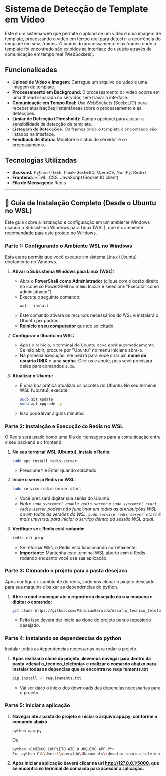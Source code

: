 # Sistema de Detecção de Template em Vídeo

Este é um sistema web que permite o upload de um vídeo e uma imagem de template, processando o vídeo em tempo real para detectar a ocorrência do template em seus frames. O status do processamento e os frames onde o template foi encontrado são exibidos na interface do usuário através de comunicação em tempo real (WebSockets).

## Funcionalidades

* **Upload de Vídeo e Imagem:** Carregue um arquivo de vídeo e uma imagem de template.
* **Processamento em Background:** O processamento do vídeo ocorre em uma thread separada no servidor, sem travar a interface.
* **Comunicação em Tempo Real:** Use WebSockets (Socket.IO) para receber atualizações instantâneas sobre o processamento e as detecções.
* **Limiar de Detecção (Threshold):** Campo opcional para ajustar a sensibilidade da detecção de template.
* **Listagem de Detecções:** Os frames onde o template é encontrado são listados na interface.
* **Feedback de Status:** Monitore o status do servidor e do processamento.

## Tecnologias Utilizadas

* **Backend:** Python (Flask, Flask-SocketIO, OpenCV, NumPy, Redis)
* **Frontend:** HTML, CSS, JavaScript (Socket.IO client)
* **Fila de Mensagens:** Redis

---

## 🚀 Guia de Instalação Completo (Desde o Ubuntu no WSL)

Este guia cobre a instalação e configuração em um ambiente Windows usando o Subsistema Windows para Linux (WSL), que é o ambiente recomendado para este projeto no Windows.

### Parte 1: Configurando o Ambiente WSL no Windows

Esta etapa permite que você execute um sistema Linux (Ubuntu) diretamente no Windows.

1.  **Ativar o Subsistema Windows para Linux (WSL):**
    * Abra o **PowerShell como Administrador** (clique com o botão direito no ícone do PowerShell no menu Iniciar e selecione "Executar como administrador").
    * Execute o seguinte comando:
        ```powershell
        wsl --install
        ```
    * Este comando ativará os recursos necessários do WSL e instalará o Ubuntu por padrão.
    * **Reinicie o seu computador** quando solicitado.

2.  **Configurar o Ubuntu no WSL:**
    * Após o reinício, o terminal do Ubuntu deve abrir automaticamente. Se não abrir, procure por "Ubuntu" no menu Iniciar e abra-o.
    * Na primeira execução, ele pedirá para você criar um **nome de usuário UNIX** e uma **senha**. Crie-os e anote, pois você precisará deles para comandos `sudo`.

3.  **Atualizar o Ubuntu:**
    * É uma boa prática atualizar os pacotes do Ubuntu. No seu terminal WSL (Ubuntu), execute:
        ```bash
        sudo apt update
        sudo apt upgrade -y
        ```
    * Isso pode levar alguns minutos.

### Parte 2: Instalação e Execução do Redis no WSL

O Redis será usado como uma fila de mensagens para a comunicação entre o seu backend e o frontend.

1.  **No seu terminal WSL (Ubuntu), instale o Redis:**
    ```bash
    sudo apt install redis-server
    ```
    * Pressione `Y` e Enter quando solicitado.

2.  **Inicie o serviço Redis no WSL:**
    ```bash
    sudo service redis-server start
    ```
    * Você precisará digitar sua senha do Ubuntu.
    * *Nota: `sudo systemctl enable redis-server` e `sudo systemctl start redis-server` podem não funcionar em todas as distribuições WSL ou em todas as versões do WSL. `sudo service redis-server start` é mais universal para iniciar o serviço dentro da sessão WSL atual.*

3.  **Verifique se o Redis está rodando:**
    ```bash
    redis-cli ping
    ```
    * Se retornar `PONG`, o Redis está funcionando corretamente.
    * **Importante:** Mantenha este terminal WSL aberto com o Redis rodando enquanto você usa sua aplicação.

### Parte 3: Clonando o projeto para a pasta desejada

Após configurar o ambiente do redis, podemos clonar o projeto desejado para sua maquina e baixar as dependencias do python.

1. **Abrir o cmd e navegar ate o repositorio desejado na sua maquina e digitar o comando:**
    ```bash
    git clone https://github.com/VIniciusBeraldo/desafio_tecnico_telefonia.git
    ```
    * Feito isso devera dar inicio ao clone do projeto para o reposiorio desejado.

### Parte 4: Instalando as dependencias do python

Instalar todas as dependencias necessarias para rodar o projeto.

1. **Após realizar o clone do projeto, devemos navegar para dentro da pasta <desafio_tecnico_telefonia> e realizar o comando abaixo para instalar todas as depencias que se encontra no requirements.txt**
    ```bash
    pip install -r requirements.txt
    ```
    * Vai ser dado o inicio dos downloads das depencias necessarias para o projeto.

### Parte 5: Iniciar a aplicação

1. **Navegar até a pasta do projeto e iniciar o arquivo app.py, conforme o comando abaixo**
    ```bash
    python app.py
    ```
    Ou
    ```bash
    python <CAMINHO COMPLETO ATÉ O ARQUIVO APP.PY>
    Ex: python C:\\Users\\vberaldo\\Documents\\desafio_tecnico_telefonia\\app\\app.py
    ```
2. **Após iniciar a aplicação deverá clicar na url http://127.0.0.1:5000, que se encontra no terminal de comando para acessar a aplicação.**